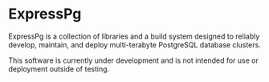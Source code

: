 # ExpressPg

ExpressPg is a collection of libraries and a build system designed to reliably develop, maintain, and deploy multi-terabyte PostgreSQL database clusters.

This software is currently under development and is not intended for use or deployment outside of testing.
